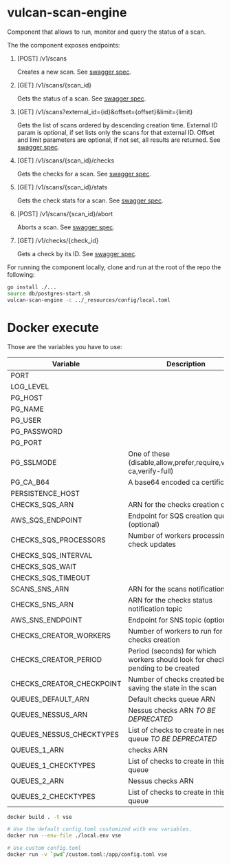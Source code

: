 # vulcan-scan-engine

Component that allows to run, monitor and query the status of a scan.

The the component exposes endpoints:

1. [POST] /v1/scans

    Creates a new scan. See [swagger spec](https://github.com/adevinta/vulcan-scan-engine/blob/master/specs/scan-engine.swagger.yml).

2. [GET] /v1/scans/{scan_id}

    Gets the status of a scan.
    See [swagger spec](https://github.com/adevinta/vulcan-scan-engine/blob/master/specs/scan-engine.swagger.yml).

3. [GET] /v1/scans?external_id={id}&offset={offset}&limit={limit}

    Gets the list of scans ordered by descending creation time.
    External ID param is optional, if set lists only the scans for that external ID.
    Offset and limit parameters are optional, if not set, all results are returned.
    See [swagger spec](https://github.com/adevinta/vulcan-scan-engine/blob/master/specs/scan-engine.swagger.yml).

4. [GET] /v1/scans/{scan_id}/checks

    Gets the checks for a scan.
    See [swagger spec](https://github.com/adevinta/vulcan-scan-engine/blob/master/specs/scan-engine.swagger.yml).

5. [GET] /v1/scans/{scan_id}/stats

    Gets the check stats for a scan.
    See [swagger spec](https://github.com/adevinta/vulcan-scan-engine/blob/master/specs/scan-engine.swagger.yml).

6. [POST] /v1/scans/{scan_id}/abort

   Aborts a scan.
   See [swagger spec](https://github.com/adevinta/vulcan-scan-engine/blob/master/specs/scan-engine.swagger.yml).

7. [GET] /v1/checks/{check_id}

   Gets a check by its ID.
   See [swagger spec](https://github.com/adevinta/vulcan-scan-engine/blob/master/specs/scan-engine.swagger.yml).

For running the component locally, clone and run at the root of the repo the following:

```sh
go install ./...
source db/postgres-start.sh
vulcan-scan-engine -c ../_resources/config/local.toml
```

# Docker execute

Those are the variables you have to use:

|Variable|Description|Sample|
|---|---|---|
|PORT||8081|
|LOG_LEVEL||error|
|PG_HOST||localhost|
|PG_NAME||scan-enginedb|
|PG_USER||vulcan|
|PG_PASSWORD||vulcan|
|PG_PORT||5432|
|PG_SSLMODE|One of these (disable,allow,prefer,require,verify-ca,verify-full)|disable|
|PG_CA_B64|A base64 encoded ca certificate||
|PERSISTENCE_HOST||persistence.vulcan.com|
|CHECKS_SQS_ARN|ARN for the checks creation queue|arn:aws:sqs:xxx:123456789012:yyy|
|AWS_SQS_ENDPOINT|Endpoint for SQS creation queue (optional)|http://custom-aws-endpoint|
|CHECKS_SQS_PROCESSORS|Number of workers processing check updates|8|
|CHECKS_SQS_INTERVAL||10|
|CHECKS_SQS_WAIT||20|
|CHECKS_SQS_TIMEOUT||30|
|SCANS_SNS_ARN|ARN for the scans notification topic|arn:aws:sns:xxx:123456789012:yyy|
|CHECKS_SNS_ARN|ARN for the checks status notification topic|arn:aws:sns:xxx:123456789012:yyy|
|AWS_SNS_ENDPOINT|Endpoint for SNS topic (optional)|http://custom-aws-endpoint|
|CHECKS_CREATOR_WORKERS|Number of workers to run for checks creation||
|CHECKS_CREATOR_PERIOD|Period (seconds) for which workers should look for checks pending to be created||
|CHECKS_CREATOR_CHECKPOINT|Number of checks created before saving the state in the scan|100|
|QUEUES_DEFAULT_ARN|Default checks queue ARN|arn:aws:sqs:xxx:123456789012:yyy|
|QUEUES_NESSUS_ARN|Nessus checks ARN *TO BE DEPRECATED*|arn:aws:sqs:xxx:123456789012:yyy|
|QUEUES_NESSUS_CHECKTYPES|List of checks to create in nessus queue *TO BE DEPRECATED*|["vulcan-nessus"]|
|QUEUES_1_ARN|checks ARN|arn:aws:sqs:xxx:123456789012:yyy|
|QUEUES_1_CHECKTYPES|List of checks to create in this queue|["vulcan-checktype1"]|
|QUEUES_2_ARN|Nessus checks ARN|arn:aws:sqs:xxx:123456789012:yyy|
|QUEUES_2_CHECKTYPES|List of checks to create in this queue|["vulcan-checktype2","vulcan-checktype3"]|

```bash
docker build . -t vse

# Use the default config.toml customized with env variables.
docker run --env-file ./local.env vse

# Use custom config.toml
docker run -v `pwd`/custom.toml:/app/config.toml vse
```
